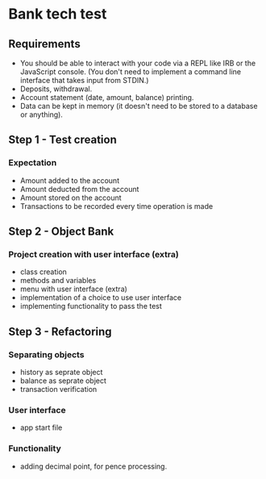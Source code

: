 # Bank tech test

## Requirements

- You should be able to interact with your code via a REPL like IRB or the JavaScript console. (You don't need to implement a command line interface that takes input from STDIN.)
- Deposits, withdrawal.
- Account statement (date, amount, balance) printing.
- Data can be kept in memory (it doesn't need to be stored to a database or anything).

## Step 1 - Test creation

### Expectation 

 - Amount added to the account
 - Amount deducted from the account
 - Amount stored on the account 
 - Transactions to be recorded every time operation is made

## Step 2 - Object Bank

### Project creation with user interface (extra)

- class creation
- methods and variables
- menu with user interface (extra)
- implementation of a choice to use user interface
- implementing functionality to pass the test

## Step 3 - Refactoring

### Separating objects

- history as seprate object
- balance as seprate object
- transaction verification

### User interface

- app start file

### Functionality

- adding decimal point, for pence processing.